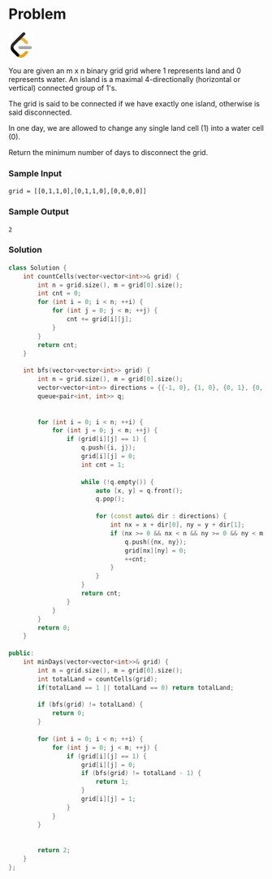 # Problem
<a href="https://leetcode.com/problems/minimum-number-of-days-to-disconnect-island/description/">
  <img src="../lib/leetcode-3628885-3030025.webp" width="50"/>
</a>

You are given an m x n binary grid grid where 1 represents land and 0 represents water. An island is a maximal 4-directionally (horizontal or vertical) connected group of 1's.

The grid is said to be connected if we have exactly one island, otherwise is said disconnected.

In one day, we are allowed to change any single land cell (1) into a water cell (0).

Return the minimum number of days to disconnect the grid.


### Sample Input
```
grid = [[0,1,1,0],[0,1,1,0],[0,0,0,0]]
```
### Sample Output
```
2
```

### Solution
```cpp
class Solution {
    int countCells(vector<vector<int>>& grid) {
        int n = grid.size(), m = grid[0].size();
        int cnt = 0;
        for (int i = 0; i < n; ++i) {
            for (int j = 0; j < m; ++j) {
                cnt += grid[i][j];
            }
        }
        return cnt;
    }

    int bfs(vector<vector<int>> grid) {
        int n = grid.size(), m = grid[0].size();
        vector<vector<int>> directions = {{-1, 0}, {1, 0}, {0, 1}, {0, -1}};
        queue<pair<int, int>> q;
        
        
        for (int i = 0; i < n; ++i) {
            for (int j = 0; j < m; ++j) {
                if (grid[i][j] == 1) {
                    q.push({i, j});
                    grid[i][j] = 0; 
                    int cnt = 1;

                    while (!q.empty()) {
                        auto [x, y] = q.front();
                        q.pop();

                        for (const auto& dir : directions) {
                            int nx = x + dir[0], ny = y + dir[1];
                            if (nx >= 0 && nx < n && ny >= 0 && ny < m && grid[nx][ny] == 1) {
                                q.push({nx, ny});
                                grid[nx][ny] = 0; 
                                ++cnt;
                            }
                        }
                    }
                    return cnt;
                }
            }
        }
        return 0; 
    }

public:
    int minDays(vector<vector<int>>& grid) {
        int n = grid.size(), m = grid[0].size();
        int totalLand = countCells(grid);
        if(totalLand == 1 || totalLand == 0) return totalLand;
        
        if (bfs(grid) != totalLand) {
            return 0;
        }

        for (int i = 0; i < n; ++i) {
            for (int j = 0; j < m; ++j) {
                if (grid[i][j] == 1) {
                    grid[i][j] = 0;
                    if (bfs(grid) != totalLand - 1) {
                        return 1; 
                    }
                    grid[i][j] = 1; 
                }
            }
        }

        
        return 2;
    }
};

```
